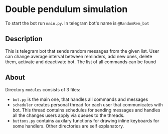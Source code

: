 # Double pendulum simulation

To start the bot run `main.py`. In telegram bot's name is `@RandomRem_bot`

## Description
This is telegram bot that sends random messages from the given list. User can change average interval between reminders, add new ones, delete them, activate and deactivate bot. The list of all  commands can be found 

## About 
Directory `modules` consists of  3 files: 
- `bot.py` is the main one, that handles all commands and messages
- `scheduler` creates personal thread for each user that communicates with bot. This thread contains schedules for sending  messages and handles all the changes users apply via queues to the threads.
- `buttons.py` contains auxilary functions for drawing inline keyboards for some handlers.
Other directories are self explanatory.
